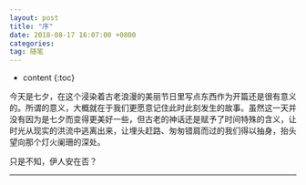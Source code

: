 ```yaml
---
layout: post
title: "序"
date: 2018-08-17 16:07:00 +0800
categories:
tag: 随笔
---
```


* content
{:toc}


今天是七夕，在这个浸染着古老浪漫的美丽节日里写点东西作为开篇还是很有意义的。所谓的意义，大概就在于我们更愿意记住此时此刻发生的故事。虽然这一天并没有因为是七夕而变得更美好一些，但古老的神话还是赋予了时间特殊的含义，让时光从现实的洪流中逃离出来，让埋头赶路、匆匆错肩而过的我们得以抽身，抬头望向那个灯火阑珊的深处。

只是不知，伊人安在否？

-----



